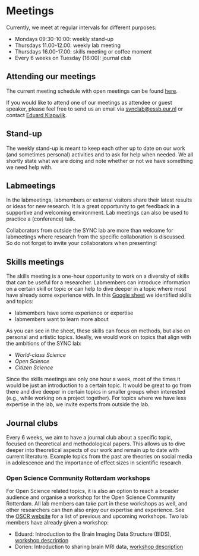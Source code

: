 # Meetings

Currently, we meet at regular intervals for different purposes:  



- Mondays 09:30-10:00: weekly stand-up
- Thursdays 11.00-12.00: weekly lab meeting
- Thursdays 16.00-17.00: skills meeting or coffee moment
- Every 6 weeks on Tuesday (16:00): journal club  



## Attending our meetings

The current meeting schedule with open meetings can be found [here](https://eur.data.surfsara.nl/index.php/apps/onlyoffice/s/nRDFO4yc8ZPGZSp).  

If you would like to attend one of our meetings as attendee or guest speaker, please feel free to send us an email via [synclab@essb.eur.nl](mailto:synclab@essb.eur.nl) or contact [Eduard Klapwijk](https://www.eur.nl/people/eduard-klapwijk). 



## Stand-up

The weekly stand-up is meant to keep each other up to date on our work (and sometimes personal) activities and to ask for help when needed. We all shortly state what we are doing and note whether or not we have something we need help with.  



## Labmeetings

In the labmeetings, labmembers or external visitors share their latest results or ideas for new research. It is a great opportunity to get feedback in a supportive and welcoming environment. Lab meetings can also be used to practice a (conference) talk.

Collaborators from outside the SYNC lab are more than welcome for labmeetings where research from the specific collaboration is discussed. So do not forget to invite your collaborators when presenting!  



## Skills meetings

The skills meeting is a one-hour opportunity to work on a diversity of skills that can be useful for a researcher. Labmembers can introduce information on a certain skill or topic or can help to dive deeper in a topic where most have already some experience with.
In this [Google sheet](https://docs.google.com/spreadsheets/d/1RKIx5xdfvvjomPJ-rH_jyMNGn6oHWyi3PPTI0mwt6vk/edit#gid=0) we identified skills and topics:  

- labmembers have some experience or expertise  
- labmembers want to learn more about  

As you can see in the sheet, these skills can focus on methods, but also on personal and artistic topics. Ideally, we would work on topics that align with the ambitions of the SYNC lab: 

- _World-class Science_
- _Open Science_
- _Citizen Science_


Since the skills meetings are only one hour a week, most of the times it would be just an introduction to a certain topic. It would be great to go from there and dive deeper in certain topics in smaller groups when interested (e.g., while working on a project together).
For topics where we have less expertise in the lab, we invite experts from outside the lab.  


## Journal clubs

Every 6 weeks, we aim to have a journal club about a specific topic, focused on theoretical and methodological papers. This allows us to dive deeper into theoretical aspects of our work and remain up to date with current literature. Example topics from the past are theories on social media in adolescence and the importance of effect sizes in scientific research.  



### Open Science Community Rotterdam workshops

For Open Science related topics, it is also an option to reach a broader audience and organise a workshop for the Open Science Community Rotterdam. All lab members can take part in these workshops as well, and other researchers can then also enjoy our expertise and experience.
See the [OSCR website](https://www.openscience-rotterdam.com/categories/news/) for a list of previous and upcoming workshops. Two lab members have already given a workshop:

- Eduard: Introduction to the Brain Imaging Data Structure (BIDS), [workshop description](https://www.openscience-rotterdam.com/2020/09/intro-bids-sept2020/)
- Dorien: Introduction to sharing brain MRI data, [workshop description](https://www.openscience-rotterdam.com/2020/10/sharing-mri-oct2020/)

 
